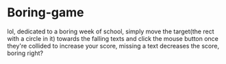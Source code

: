 # Boring-game
lol, dedicated to a boring week of school, simply move the target(the rect with a circle in it) towards the falling texts and click the mouse button once they're collided to increase your score, missing a text decreases the score, boring right? 
